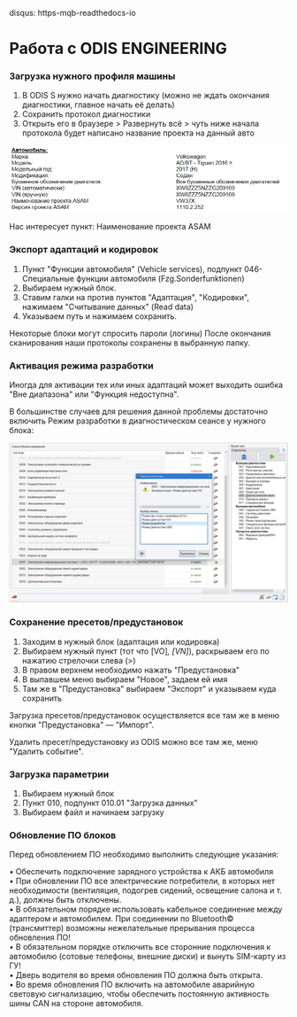 disqus: https-mqb-readthedocs-io
# Работа с ODIS ENGINEERING

### Загрузка нужного профиля машины

1. В ODIS S нужно начать диагностику (можно не ждать окончания диагностики, главное начать её делать)   
2. Сохранить протокол диагностики   
3. Открыть его в браузере > Развернуть всё > чуть ниже начала протокола будет написано название проекта на данный авто   

![Screenshot](./images/odis-diag.png)

Нас интересует пункт: Наименование проекта ASAM

### Экспорт адаптаций и кодировок

1. Пункт "Функции автомобиля" (Vehicle services), подпункт 046-Специальные функции автомобиля (Fzg.Sonderfunktionen)    
2. Выбираем нужный блок.  
3. Ставим галки на против пунктов "Адаптация", "Кодировки", нажимаем "Считывание данных" (Read data)   
3. Указываем путь и нажимаем сохранить.   

Некоторые блоки могут спросить пароли (логины) После окончания сканирования наши протоколы сохранены в выбранную папку.

### Активация режима разработки

Иногда для активации тех или иных адаптаций может выходить ошибка "Вне диапазона" или "Функция недоступна".  

В большинстве случаев для решения данной проблемы достаточно включить Режим разработки в диагностическом сеансе у нужного блока:  

![Screenshot](./images/odis-develop.png)

### Сохранение пресетов/предустановок

1. Заходим в нужный блок (адаптация или кодировка)  
2. Выбираем нужный пункт (тот что [VO]_, [VN]_), раскрываем его по нажатию стрелочки слева (>)  
3. В правом верхнем необходимо нажать "Предустановка"  
4. В выпавшем меню выбираем "Новое", задаем ей имя  
5. Там же в "Предустановка" выбираем "Экспорт" и указываем куда сохранить  
  
Загрузка пресетов/предустановок осуществляется все там же в меню кнопки "Предустановка" — "Импорт".  
  
Удалить пресет/предустановку из ODIS можно все там же, меню "Удалить событие".  

### Загрузка параметрии

1. Выбираем нужный блок  
2. Пункт 010, подпункт 010.01 "Загрузка данных"   
3. Выбираем файл и начинаем загрузку   

### Обновление ПО блоков

Перед обновлением ПО необходимо выполнить следующие указания:    

• Обеспечить подключение зарядного устройства к АКБ автомобиля   
• При обновлении ПО все электрические потребители, в которых нет необходимости (вентиляция, подогрев сидений, освещение салона и т. д.), должны быть отключены.  
• В обязательном порядке использовать кабельное соединение между адаптером и автомобилем. При соединении по Bluetooth© (трансмиттер) возможны нежелательные прерывания процесса обновления ПО!  
• В обязательном порядке отключить все сторонние подключения к автомобилю (сотовые телефоны, внешние диски) и вынуть SIM-карту из ГУ!  
• Дверь водителя во время обновления ПО должна быть открыта.  
• Во время обновления ПО включить на автомобиле аварийную световую сигнализацию, чтобы обеспечить постоянную активность шины CAN на стороне автомобиля.